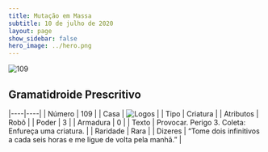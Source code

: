 ```yaml
---
title: Mutação em Massa
subtitle: 10 de julho de 2020
layout: page
show_sidebar: false
hero_image: ../hero.png
---
```


![109](https://cdn.keyforgegame.com/media/card_front/pt/479_109_X8V3XC27M7F8_pt.png)

## Gramatidroide Prescritivo

|----|----|
| Número | 109 |
| Casa | ![Logos](https://archonarcana.com/images/thumb/c/ce/Logos.png/22px-Logos.png "Logos") |
| Tipo | Criatura |
| Atributos | Robô |
| Poder | 3 |
| Armadura | 0 |
| Texto | Provocar. Perigo 3.   Coleta: Enfureça uma criatura. |
| Raridade | Rara |
| Dizeres | “Tome dois infinitivos a cada seis horas   e me ligue de volta pela manhã.” |
